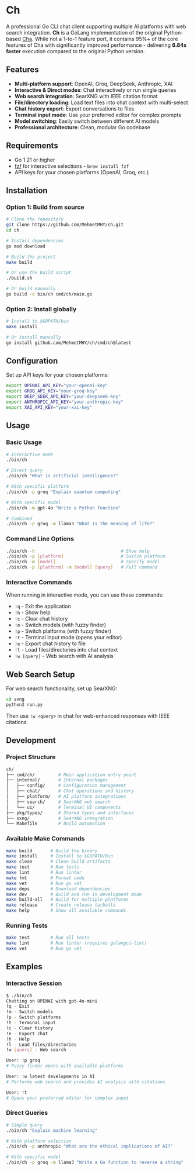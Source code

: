 # Ch

A professional Go CLI chat client supporting multiple AI platforms with web search integration. **Ch** is a GoLang implementation of the original Python-based [Cha](https://github.com/MehmetMHY/cha/). While not a 1-to-1 feature port, it contains 95%+ of the core features of Cha with significantly improved performance - delivering **6.84x faster** execution compared to the original Python version.

## Features

- **Multi-platform support**: OpenAI, Groq, DeepSeek, Anthropic, XAI
- **Interactive & Direct modes**: Chat interactively or run single queries
- **Web search integration**: SearXNG with IEEE citation format
- **File/directory loading**: Load text files into chat context with multi-select
- **Chat history export**: Export conversations to files
- **Terminal input mode**: Use your preferred editor for complex prompts
- **Model switching**: Easily switch between different AI models
- **Professional architecture**: Clean, modular Go codebase

## Requirements

- Go 1.21 or higher
- [fzf](https://github.com/junegunn/fzf) for interactive selections - `brew install fzf`
- API keys for your chosen platforms (OpenAI, Groq, etc.)

## Installation

### Option 1: Build from source

```bash
# Clone the repository
git clone https://github.com/MehmetMHY/ch.git
cd ch

# Install dependencies
go mod download

# Build the project
make build

# Or use the build script
./build.sh

# Or build manually
go build -o bin/ch cmd/ch/main.go
```

### Option 2: Install globally

```bash
# Install to $GOPATH/bin
make install

# Or install manually
go install github.com/MehmetMHY/ch/cmd/ch@latest
```

## Configuration

Set up API keys for your chosen platforms:

```bash
export OPENAI_API_KEY="your-openai-key"
export GROQ_API_KEY="your-groq-key"
export DEEP_SEEK_API_KEY="your-deepseek-key"
export ANTHROPIC_API_KEY="your-anthropic-key"
export XAI_API_KEY="your-xai-key"
```

## Usage

### Basic Usage

```bash
# Interactive mode
./bin/ch

# Direct query
./bin/ch "What is artificial intelligence?"

# With specific platform
./bin/ch -p groq "Explain quantum computing"

# With specific model
./bin/ch -m gpt-4o "Write a Python function"

# Combined
./bin/ch -p groq -m llama3 "What is the meaning of life?"
```

### Command Line Options

```bash
./bin/ch -h                                 # Show help
./bin/ch -p [platform]                      # Switch platform
./bin/ch -m [model]                         # Specify model
./bin/ch -p [platform] -m [model] [query]   # Full command
```

### Interactive Commands

When running in interactive mode, you can use these commands:

- `!q` - Exit the application
- `!h` - Show help
- `!c` - Clear chat history
- `!m` - Switch models (with fuzzy finder)
- `!p` - Switch platforms (with fuzzy finder)
- `!t` - Terminal input mode (opens your editor)
- `!e` - Export chat history to file
- `!l` - Load files/directories into chat context
- `!w [query]` - Web search with AI analysis

## Web Search Setup

For web search functionality, set up SearXNG:

```bash
cd sxng
python3 run.py
```

Then use `!w <query>` in chat for web-enhanced responses with IEEE citations.

## Development

### Project Structure

```bash
ch/
├── cmd/ch/         # Main application entry point
├── internal/       # Internal packages
│   ├── config/     # Configuration management
│   ├── chat/       # Chat operations and history
│   ├── platform/   # AI platform integrations
│   ├── search/     # SearXNG web search
│   └── ui/         # Terminal UI components
├── pkg/types/      # Shared types and interfaces
├── sxng/           # SearXNG integration
└── Makefile        # Build automation
```

### Available Make Commands

```bash
make build       # Build the binary
make install     # Install to $GOPATH/bin
make clean       # Clean build artifacts
make test        # Run tests
make lint        # Run linter
make fmt         # Format code
make vet         # Run go vet
make deps        # Download dependencies
make dev         # Build and run in development mode
make build-all   # Build for multiple platforms
make release     # Create release tarballs
make help        # Show all available commands
```

### Running Tests

```bash
make test        # Run all tests
make lint        # Run linter (requires golangci-lint)
make vet         # Run go vet
```

## Examples

### Interactive Session

```bash
$ ./bin/ch
Chatting on OPENAI with gpt-4o-mini
!q - Exit
!m - Switch models
!p - Switch platforms
!t - Terminal input
!c - Clear history
!e - Export chat
!h - Help
!l - Load files/directories
!w [query] - Web search

User: !p groq
# Fuzzy finder opens with available platforms

User: !w latest developments in AI
# Performs web search and provides AI analysis with citations

User: !t
# Opens your preferred editor for complex input
```

### Direct Queries

```bash
# Simple query
./bin/ch "Explain machine learning"

# With platform selection
./bin/ch -p anthropic "What are the ethical implications of AI?"

# With specific model
./bin/ch -p groq -m llama3 "Write a Go function to reverse a string"
```
